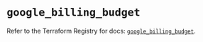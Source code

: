 # `google_billing_budget`

Refer to the Terraform Registry for docs: [`google_billing_budget`](https://registry.terraform.io/providers/drfaust92/google/4.16.4/docs/resources/billing_budget).
